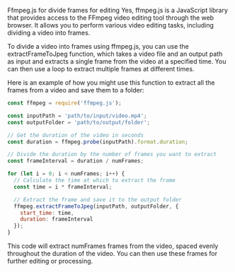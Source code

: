 Ffmpeg.js for divide frames for editing 
Yes, ffmpeg.js is a JavaScript library that provides access to the FFmpeg video editing tool through the web browser. It allows you to perform various video editing tasks, including dividing a video into frames.

To divide a video into frames using ffmpeg.js, you can use the extractFrameToJpeg function, which takes a video file and an output path as input and extracts a single frame from the video at a specified time. You can then use a loop to extract multiple frames at different times.

Here is an example of how you might use this function to extract all the frames from a video and save them to a folder:

```js
const ffmpeg = require('ffmpeg.js');

const inputPath = 'path/to/input/video.mp4';
const outputFolder = 'path/to/output/folder';

// Get the duration of the video in seconds
const duration = ffmpeg.probe(inputPath).format.duration;

// Divide the duration by the number of frames you want to extract
const frameInterval = duration / numFrames;

for (let i = 0; i < numFrames; i++) {
  // Calculate the time at which to extract the frame
  const time = i * frameInterval;

  // Extract the frame and save it to the output folder
  ffmpeg.extractFrameToJpeg(inputPath, outputFolder, {
    start_time: time,
    duration: frameInterval
  });
}
```
This code will extract numFrames frames from the video, spaced evenly throughout the duration of the video. You can then use these frames for further editing or processing.